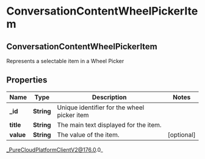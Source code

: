 # ConversationContentWheelPickerItem

## ConversationContentWheelPickerItem
Represents a selectable item in a Wheel Picker

## Properties

|Name | Type | Description | Notes|
|------------ | ------------- | ------------- | -------------|
| **_id** | **String** | Unique identifier for the wheel picker item | |
| **title** | **String** | The main text displayed for the item. | |
| **value** | **String** | The value of the item. | [optional] |



_PureCloudPlatformClientV2@176.0.0_
